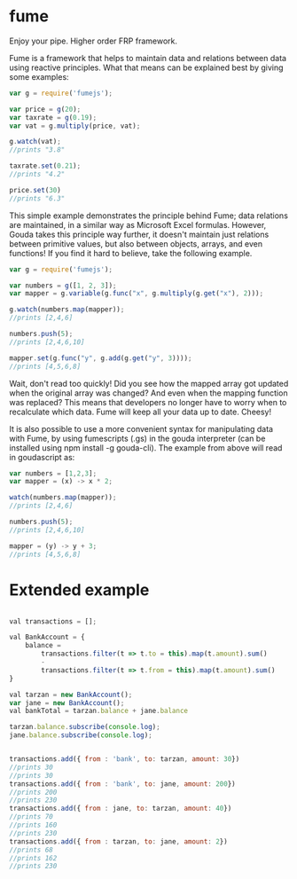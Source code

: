 fume
====

Enjoy your pipe. Higher order FRP framework.

Fume is a framework that helps to maintain data and relations between data using reactive principles. What that means can be explained best by giving some examples:

```javascript
var g = require('fumejs');

var price = g(20);
var taxrate = g(0.19);
var vat = g.multiply(price, vat);

g.watch(vat);
//prints "3.8"

taxrate.set(0.21);
//prints "4.2"

price.set(30)
//prints "6.3"
```

This simple example demonstrates the principle behind Fume; data relations are maintained, in a similar way as Microsoft Excel formulas. However, Gouda takes this principle way further, it doesn't maintain just relations between primitive values, but also between objects, arrays, and even functions! If you find it hard to believe, take the following example.

```javascript
var g = require('fumejs');

var numbers = g([1, 2, 3]);
var mapper = g.variable(g.func("x", g.multiply(g.get("x"), 2)));

g.watch(numbers.map(mapper));
//prints [2,4,6]

numbers.push(5);
//prints [2,4,6,10]

mapper.set(g.func("y", g.add(g.get("y", 3))));
//prints [4,5,6,8]
```

Wait, don't read too quickly! Did you see how the mapped array got updated when the original array was changed? And even when the mapping function was replaced? This means that developers no longer have to worry when to recalculate which data. Fume will keep all your data up to date. Cheesy!

It is also possible to use a more convenient syntax for manipulating data with Fume, by using fumescripts (.gs) in the gouda interpreter (can be installed using npm install -g gouda-cli). The example from above will read in goudascript as:

```javascript
var numbers = [1,2,3];
var mapper = (x) -> x * 2;

watch(numbers.map(mapper));
//prints [2,4,6]

numbers.push(5);
//prints [2,4,6,10]

mapper = (y) -> y + 3;
//prints [4,5,6,8]
````

# Extended example

```javascript

val transactions = [];

val BankAccount = {
	balance =
		transactions.filter(t => t.to = this).map(t.amount).sum()
		-
		transactions.filter(t => t.from = this).map(t.amount).sum()
}

val tarzan = new BankAccount();
var jane = new BankAccount();
val bankTotal = tarzan.balance + jane.balance

tarzan.balance.subscribe(console.log);
jane.balance.subscribe(console.log);


transactions.add({ from : 'bank', to: tarzan, amount: 30})
//prints 30
//prints 30
transactions.add({ from : 'bank', to: jane, amount: 200})
//prints 200
//prints 230
transactions.add({ from : jane, to: tarzan, amount: 40})
//prints 70
//prints 160
//prints 230
transactions.add({ from : tarzan, to: jane, amount: 2})
//prints 68
//prints 162
//prints 230
```
